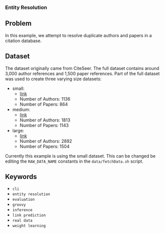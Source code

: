 ### Entity Resolution

## Problem

In this example, we attempt to resolve duplicate authors and papers in a citation database.

## Dataset

The dataset originally came from CiteSeer.
The full dataset contains around 3,000 author references and 1,500 paper references.
Part of the full dataset was used to create three varying size datasets:
 - small:
   - [link](https://linqs-data.soe.ucsc.edu/public/psl-examples-data/entity-resolution/entity-resolution-small.tar.gz)
   - Number of Authors: 1136
   - Number of Papers: 864
 - medium:
   - [link](https://linqs-data.soe.ucsc.edu/public/psl-examples-data/entity-resolution/entity-resolution-medium.tar.gz)
   - Number of Authors: 1813
   - Number of Papers: 1143
 - large:
   - [link](https://linqs-data.soe.ucsc.edu/public/psl-examples-data/entity-resolution/entity-resolution-large.tar.gz)
   - Number of Authors: 2892
   - Number of Papers: 1504

Currently this example is using the small dataset.
This can be changed be editing the `RAW_DATA_NAME` constants in the `data/fetchData.sh` script.

## Keywords

 - `cli`
 - `entity resolution`
 - `evaluation`
 - `groovy`
 - `inference`
 - `link prediction`
 - `real data`
 - `weight learning`
